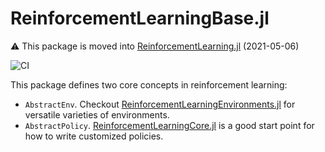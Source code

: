 # ReinforcementLearningBase.jl

⚠️ This package is moved into [ReinforcementLearning.jl](https://github.com/JuliaReinforcementLearning/ReinforcementLearning.jl) (2021-05-06)


![CI](https://github.com/JuliaReinforcementLearning/ReinforcementLearningBase.jl/workflows/CI/badge.svg)

This package defines two core concepts in reinforcement learning:

- `AbstractEnv`. Checkout [ReinforcementLearningEnvironments.jl](https://github.com/JuliaReinforcementLearning/ReinforcementLearningEnvironments.jl) for versatile varieties of environments.
- `AbstractPolicy`.
  [ReinforcementLearningCore.jl](https://github.com/JuliaReinforcementLearning/ReinforcementLearningCore.jl)
  is a good start point for how to write customized policies.
